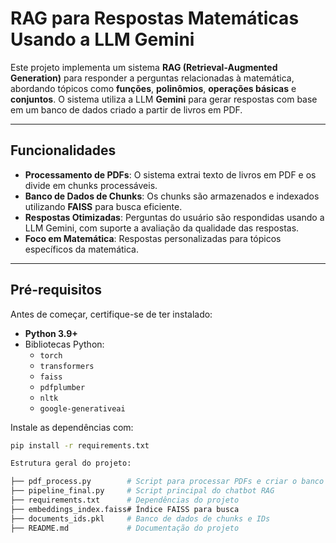 # RAG para Respostas Matemáticas Usando a LLM Gemini

Este projeto implementa um sistema **RAG (Retrieval-Augmented Generation)** para responder a perguntas relacionadas à matemática, abordando tópicos como **funções**, **polinômios**, **operações básicas** e **conjuntos**. O sistema utiliza a LLM **Gemini** para gerar respostas com base em um banco de dados criado a partir de livros em PDF.

---

## Funcionalidades

- **Processamento de PDFs**: O sistema extrai texto de livros em PDF e os divide em chunks processáveis.
- **Banco de Dados de Chunks**: Os chunks são armazenados e indexados utilizando **FAISS** para busca eficiente.
- **Respostas Otimizadas**: Perguntas do usuário são respondidas usando a LLM Gemini, com suporte a avaliação da qualidade das respostas.
- **Foco em Matemática**: Respostas personalizadas para tópicos específicos da matemática.

---

## Pré-requisitos

Antes de começar, certifique-se de ter instalado:

- **Python 3.9+**
- Bibliotecas Python:
  - `torch`
  - `transformers`
  - `faiss`
  - `pdfplumber`
  - `nltk`
  - `google-generativeai`

Instale as dependências com:
```bash
pip install -r requirements.txt

Estrutura geral do projeto:

├── pdf_process.py        # Script para processar PDFs e criar o banco de dados
├── pipeline_final.py     # Script principal do chatbot RAG
├── requirements.txt      # Dependências do projeto
├── embeddings_index.faiss# Índice FAISS para busca
├── documents_ids.pkl     # Banco de dados de chunks e IDs
├── README.md             # Documentação do projeto
